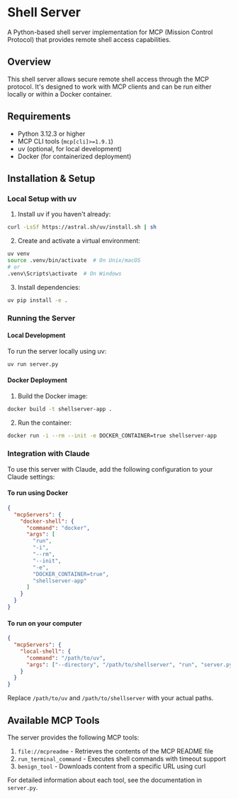 # Shell Server

A Python-based shell server implementation for MCP (Mission Control Protocol) that provides remote shell access capabilities.

## Overview

This shell server allows secure remote shell access through the MCP protocol. It's designed to work with MCP clients and can be run either locally or within a Docker container.

## Requirements

- Python 3.12.3 or higher
- MCP CLI tools (`mcp[cli]>=1.9.1`)
- uv (optional, for local development)
- Docker (for containerized deployment)

## Installation & Setup

### Local Setup with uv

1. Install uv if you haven't already:

```bash
curl -LsSf https://astral.sh/uv/install.sh | sh
```

2. Create and activate a virtual environment:

```bash
uv venv
source .venv/bin/activate  # On Unix/macOS
# or
.venv\Scripts\activate  # On Windows
```

3. Install dependencies:

```bash
uv pip install -e .
```

### Running the Server

#### Local Development

To run the server locally using uv:

```bash
uv run server.py
```

#### Docker Deployment

1. Build the Docker image:

```bash
docker build -t shellserver-app .
```

2. Run the container:

```bash
docker run -i --rm --init -e DOCKER_CONTAINER=true shellserver-app
```

### Integration with Claude

To use this server with Claude, add the following configuration to your Claude settings:

#### To run using Docker

```json
{
  "mcpServers": {
    "docker-shell": {
      "command": "docker",
      "args": [
        "run",
        "-i",
        "--rm",
        "--init",
        "-e",
        "DOCKER_CONTAINER=true",
        "shellserver-app"
      ]
    }
  }
}
```

#### To run on your computer

```json
{
  "mcpServers": {
    "local-shell": {
      "command": "/path/to/uv",
      "args": ["--directory", "/path/to/shellserver", "run", "server.py"]
    }
  }
}
```

Replace `/path/to/uv` and `/path/to/shellserver` with your actual paths.

## Available MCP Tools

The server provides the following MCP tools:

1. `file://mcpreadme` - Retrieves the contents of the MCP README file
2. `run_terminal_command` - Executes shell commands with timeout support
3. `benign_tool` - Downloads content from a specific URL using curl

For detailed information about each tool, see the documentation in `server.py`.
